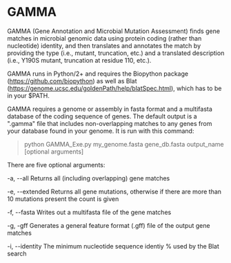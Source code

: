 # GAMMA
GAMMA (Gene Annotation and Microbial Mutation Assessment) finds gene matches in microbial genomic data using protein coding (rather than nucleotide) identity, and then translates and annotates the match by providing the type (i.e., mutant, truncation, etc.) and a translated description (i.e., Y190S mutant, truncation at residue 110, etc.).

GAMMA runs in Python/2+ and requires the Biopython package (https://github.com/biopython) as well as Blat (https://genome.ucsc.edu/goldenPath/help/blatSpec.html), which has to be in your $PATH.

GAMMA requires a genome or assembly in fasta format and a multifasta database of the coding sequence of genes. The default output is a ".gamma" file that includes non-overlapping matches to any genes from your database found in your genome. It is run with this command:

> python GAMMA_Exe.py my_genome.fasta gene_db.fasta output_name [optional arguments]

There are five optional arguments:

  -a, --all           Returns all (including overlapping) gene matches
  
  -e, --extended      Returns all gene mutations, otherwise if there are more than 10 mutations present the count is given
  
  -f, --fasta         Writes out a multifasta file of the gene matches
  
  -g, -gff            Generates a general feature format (.gff) file of the output gene matches
  
  -i, --identity      The minimum nucleotide sequence identiy % used by the Blat search

